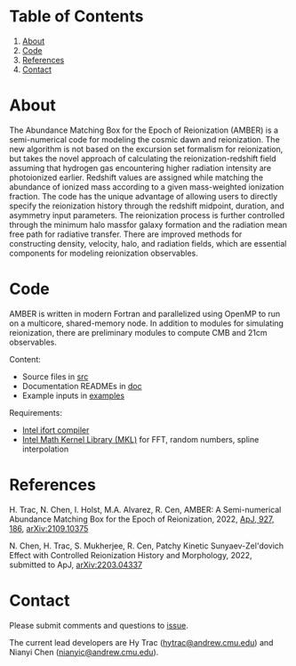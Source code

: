 # Table of Contents
1) [About](#about)
2) [Code](#code)
3) [References](#references)
4) [Contact](#contact)

# About <a name="about"></a>

The Abundance Matching Box for the Epoch of Reionization (AMBER) is a semi-numerical code for modeling the cosmic dawn and reionization. The new algorithm is not based on the excursion set formalism for reionization, but takes the novel approach of calculating the reionization-redshift field assuming that hydrogen gas encountering higher radiation intensity are photoionized earlier. Redshift values are assigned while matching the abundance of ionized mass according to a given mass-weighted ionization fraction. The code has the unique advantage of allowing users to directly specify the reionization history through the redshift midpoint, duration, and asymmetry input parameters. The reionization process is further controlled through the minimum halo massfor galaxy formation and the radiation mean free path for radiative transfer. There are improved methods for constructing density, velocity, halo, and radiation fields, which are essential components for modeling reionization observables.

# Code <a name="code"></a>

AMBER is written in modern Fortran and parallelized using OpenMP to run on a multicore, shared-memory node. In addition to modules for simulating reionization, there are preliminary modules to compute CMB and 21cm observables.

Content:
- Source files in [src](https://github.com/hytrac/amber/tree/main/src)
- Documentation READMEs in [doc](https://github.com/hytrac/amber/tree/main/doc)
- Example inputs in [examples](https://github.com/hytrac/amber/tree/main/examples)

Requirements:
- [Intel ifort compiler](https://www.intel.com/content/www/us/en/developer/tools/oneapi/fortran-compiler.html#gs.zjewa9)
- [Intel Math Kernel Library (MKL)](https://www.intel.com/content/www/us/en/developer/tools/oneapi/onemkl.html) for FFT, random numbers, spline interpolation

# References <a name="references"></a>

H. Trac, N. Chen, I. Holst, M.A. Alvarez, R. Cen, AMBER: A Semi-numerical Abundance Matching Box for the Epoch of Reionization, 2022, [ApJ, 927, 186](https://iopscience.iop.org/article/10.3847/1538-4357/ac5116), [arXiv:2109.10375](https://arxiv.org/abs/2109.10375)

N. Chen, H. Trac, S. Mukherjee, R. Cen, Patchy Kinetic Sunyaev-Zel'dovich Effect with Controlled Reionization History and Morphology, 2022, submitted to ApJ, [arXiv:2203.04337](https://arxiv.org/abs/2203.04337)

# Contact <a name="contact"></a>

Please submit comments and questions to [issue](https://github.com/LSSTDESC/CLMM/issues).

The current lead developers are Hy Trac (hytrac@andrew.cmu.edu) and Nianyi Chen (nianyic@andrew.cmu.edu).
